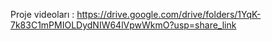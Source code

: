 Proje videoları : https://drive.google.com/drive/folders/1YqK-7k83C1mPMIOLDydNIW64lVpwWkmO?usp=share_link 
